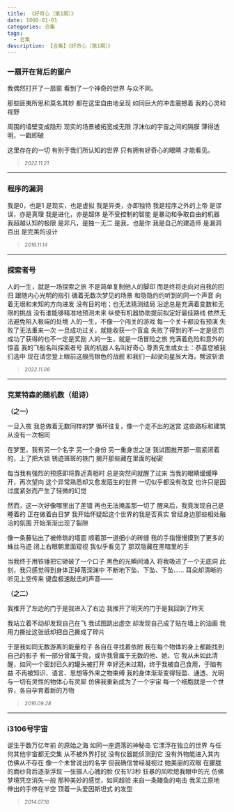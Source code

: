 ```yaml
---
title: 《好奇心（第1期）》
date: 1000-01-01
categories: 合集
tags:
  - 合集
description: 【合集】《好奇心（第1期）》
---
```


### 一扇开在背后的窗户
我偶然打开了一扇窗
看到了一个神奇的世界
与众不同。

那些匪夷所思和莫名其妙
都在这里自由地呈现
如同巨大的冲击震撼着
我的心灵和视野

周围的墙壁变成隐形
现实的场景被拓宽成无限
浮沫似的宇宙之间的隔膜
薄得透明，一戳即破

这里存在的一切
有别于我们所认知的世界
只有拥有好奇心的眼睛
才能看见。

<blockquote>
<p><small><i>2022.11.21</i></small></p>
</blockquote>
<hr/>

### 程序的漏洞
我是0，也是1
是现实，也是虚拟
我是异类，亦即独特
我是程序之外的上帝
是谬误，亦是真理
我是进化，亦是超体
是不受控制的智能
是暴动和争取自由的机器
我超越认知的极限
是非凡，是独一无二
是我，也是你
我是自己的建造师
是漏洞百出
是完美的设计
<blockquote>
<p><small><i>2016.11.14</i></small></p>
</blockquote>
<hr/>

### 探索者号
人的一生，就是一场探索之旅
不是简单复制他人的脚印
而是终将走向对自我的回归
跟随内心光明的指引
循着无数次梦见的场景
和隐隐约约听到的同一个声音
向着无垠和未知的方向进发
没有目的地；也无法猜测结局
沿途总是充满着变数和无限的挑战
没有谁能够精准地预测未来
纵使有机器协助提前拟定好最佳路线
依然无法避免陷入极端的处境
人的一生，不像一个闯关的游戏
每一个关卡都没有预演
失败了无法重来一次
一旦成功过关，就能收获一个盲盒
失败了得到的不一定是惩罚
成功了获得的也不一定是奖励
人的一生，就是一场冒险之旅
充满着危险和意外的惊喜
我的飞船名叫探索者号
我的机器人名叫好奇心
尊贵先生或女士：恭喜您被我们选中
现在请您登上眼前这艘亮银色的战舰
和我们一起驶向星辰大海，劈波斩浪
<blockquote>
<p><small><i>2022.11.06</i></small></p>
</blockquote>
<hr/>

### 克莱特森的随机数（组诗）
**（之一）**

一旦入夜
我总做着无数同样的梦
循环往复，像一个走不出的迷宫
这些路标和建筑从没有一次相同

在梦里，我有另一个名字
另一个身份
另一重身世之谜
我试图推开那一扇紧闭着的，上了把大锁
锈迹斑斑的铁门
揭开那些藏在里面的秘密

每当我有强烈的预感即将靠近真相时
总是突然间就醒了过来
当我的眼睛缓缓睁开，再次望向
这个异常熟悉却又愈发陌生的世界
一切似乎都没有改变
也许只是因过度紧张而产生了轻微的幻觉

然而，这一次好像哪里出了差错
再也无法掩盖那一切了
醒来后，我竟发现自己是睡着的
正在做着白日梦
我开始怀疑起这个世界的我是否真实
曾经身边那些相处融洽的氛围
开始渐渐出现了裂隙

像一条藤钻出了被修筑的墙面
顺着那一道细小的砖缝
我的手指慢慢摸到了更多的蛛丝马迹
闭上右眼朝里面窥视
我似乎看见了
那双隐藏在黑暗里的手

当我终于用铁锤把它砸破了一个口子
黑色的光瞬间涌入
将我吸进了一个无底洞
此刻，我只感觉得到身体正掉落深渊中
不断地下坠、下坠、下坠......
耳朵却清晰的听见上空传来
键盘极速敲击的声音——

**（之二）**

我推开了左边的门于是我进入了右边
我推开了明天的门于是我回到了昨天

我站立着不动却发现自己在飞
我试图跳出虚空
却发现自己成了贴在墙上的油画
我用力撕扯这张纸却把自己撕成了碎片

于是我如同无数游离的能量粒子
各自在寻找着依附
我在每个物体的身上都能找到自己的影子
有一部分曾属于我，或许我曾属于无数的他、她、它
我从未如此清醒，如同一个密封已久的罐头被打开
幸好还未过期，终于我被自己食用，于脑有益
不再被知识、语言、思想等外来之物束缚
我的身体渐渐变得轻盈、通透、光明
与一切有灵性的物体心有灵犀
仿佛我重新成为了一个宇宙
每一个细胞就是一个世界，各自孕育着新的万物
<blockquote>
<p><small><i>2016.09.28</i></small></p>
</blockquote>

---

### i3106号宇宙

诞生于数万亿年前
的原始之海
如同一座遗落的神秘岛
它漂浮在独立的世界
与任何其他宇宙都无交集
从不被外界打扰
没有仪器能侦测到它
没有外物能进入其内
仿佛从不存在
像一个未曾说出的名字
但我确信曾经凝视过
她美丽的双眼
在朦胧的面纱背后逐渐浮现
一张摄人心魄的脸
仅有1/3秒
狂暴的风吹熄我眼中的光
仿佛梦境凭空消失一般
那种美妙的感觉，如同超验
来自一条鳗鱼的电击
我呆立原地
伸出的手停在半空
顶着一头爱因斯坦式
的发型
<blockquote>
<p><small><i>2014.07.16</i></small></p>
</blockquote>
